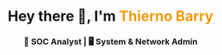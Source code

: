 <h1 align="center">Hey there 👋, I'm <span style="color:#f39c12">Thierno Barry</span></h1>

<h3 align="center">🔐 SOC Analyst | 🖥️ System & Network Admin</h3>
